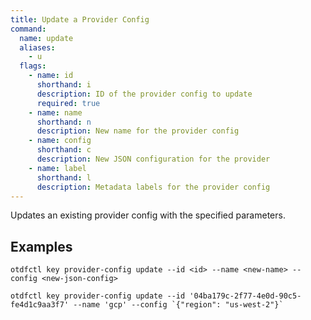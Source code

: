 ```yaml
---
title: Update a Provider Config
command:
  name: update
  aliases:
    - u
  flags:
    - name: id
      shorthand: i
      description: ID of the provider config to update
      required: true
    - name: name
      shorthand: n
      description: New name for the provider config
    - name: config
      shorthand: c
      description: New JSON configuration for the provider
    - name: label
      shorthand: l
      description: Metadata labels for the provider config
---
```


Updates an existing provider config with the specified parameters.

## Examples

```shell
otdfctl key provider-config update --id <id> --name <new-name> --config <new-json-config>
```

```shell
otdfctl key provider-config update --id '04ba179c-2f77-4e0d-90c5-fe4d1c9aa3f7' --name 'gcp' --config `{"region": "us-west-2"}`
```
